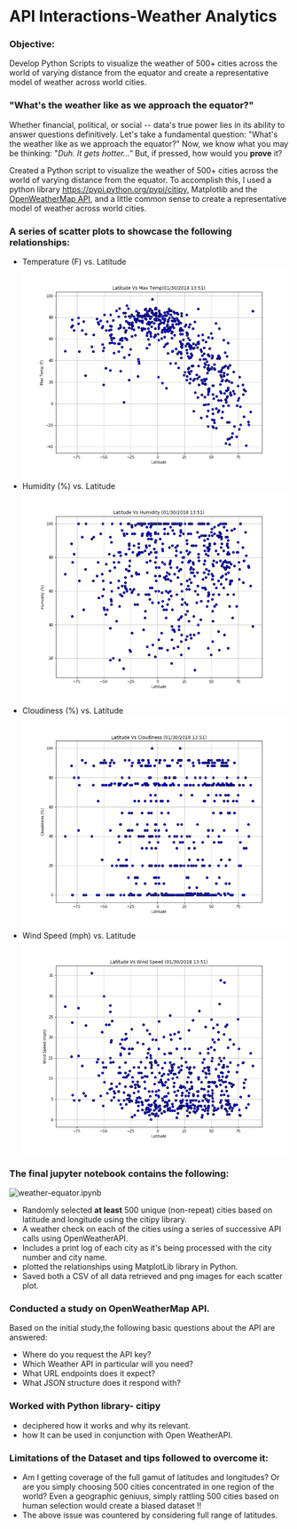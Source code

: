 # API Interactions-Weather Analytics

### Objective:
Develop Python Scripts to visualize the weather of 500+ cities across the world of varying distance from the equator and create a representative model of weather across world cities.

### "What's the weather like as we approach the equator?" 
Whether financial, political, or social -- data's true power lies in its ability to answer questions definitively. Let's take a fundamental question: "What's the weather like as we approach the equator?"
Now, we know what you may be thinking: _"Duh. It gets hotter..."_
But, if pressed, how would you **prove** it? 

Created a Python script to visualize the weather of 500+ cities across the world of varying distance from the equator. To accomplish this, I used a python library https://pypi.python.org/pypi/citipy, Matplotlib and the [OpenWeatherMap API](https://openweathermap.org/api), and a little common sense to create a representative model of weather across world cities.

### A series of scatter plots to showcase the following relationships:
* Temperature (F) vs. Latitude
![Max_Temp](Plots/Max_Temp.png)
* Humidity (%) vs. Latitude
![Humidity](Plots/humidity.png)
* Cloudiness (%) vs. Latitude
![Cloudy](Plots/cloudy.png)
* Wind Speed (mph) vs. Latitude
![Wind_speed](Plots/wind_speed.png)

### The final jupyter notebook contains the following:
![weather-equator.ipynb](weather-equator.ipynb)
* Randomly selected **at least** 500 unique (non-repeat) cities based on latitude and longitude using the citipy library.
* A weather check on each of the cities using a series of successive API calls using OpenWeatherAPI.
* Includes a print log of each city as it's being processed with the city number and city name.
* plotted the relationships using MatplotLib library in Python.
* Saved both a CSV of all data retrieved and png images for each scatter plot.

### Conducted a study on OpenWeatherMap API. 
Based on the initial study,the following basic questions about the API are answered:
* Where do you request the API key? 
* Which Weather API in particular will you need? 
* What URL endpoints does it expect? 
* What JSON structure does it respond with?

### Worked with Python library- citipy 
* deciphered how it works and why its relevant.
* how It can be used in conjunction with Open WeatherAPI.

### Limitations of the Dataset and tips followed to overcome it:
* Am I getting coverage of the full gamut of latitudes and longitudes? Or are you simply choosing 500 cities concentrated in one region of the world? Even a geographic geniuus, simply rattling 500 cities based on human selection would create a biased dataset !!
* The above issue was countered by considering full range of latitudes.




